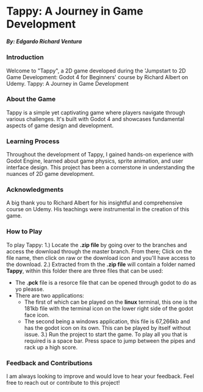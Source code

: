 # Tappy: A Journey in Game Development
##### By: Edgardo Richard Ventura

### Introduction
Welcome to "Tappy", a 2D game developed during the 'Jumpstart to 2D Game Development: Godot 4 for Beginners' course by Richard Albert on Udemy.
Tappy: A Journey in Game Development

### About the Game
Tappy is a simple yet captivating game where players navigate through various challenges. It's built with Godot 4 and showcases fundamental aspects of game design and development.

### Learning Process
Throughout the development of Tappy, I gained hands-on experience with Godot Engine, learned about game physics, sprite animation, and user interface design. This project has been a cornerstone in understanding the nuances of 2D game development.

### Acknowledgments
A big thank you to Richard Albert for his insightful and comprehensive course on Udemy. His teachings were instrumental in the creation of this game.

### How to Play
To play Tappy:
1.) Locate the **.zip file** by going over to the branches and access the download through the master branch. From there; Click on the file name, then click on raw or the download icon and you'll have access to the download.
2.) Extracted from th the **.zip file** will contain a folder named **Tappy**, within this folder there are three files that can be used:
  - The **.pck** file is a resorce file that can be opened through godot to do as yo pleasse.
  - There are two applications:
      - The first of which can be played on the **linux** terminal, this one is the 181kb file with the terminal icon on the lower right side of the godot face icon.
      - The second being a windows application, this file is 67,266kb and has the godot icon on its own. This can be played by itself without issue.
3.) Run the project to start the game. To play all you that is required is a space bar. Press space to jump between the pipes and rack up a high score.

### Feedback and Contributions
I am always looking to improve and would love to hear your feedback. Feel free to reach out or contribute to this project!

